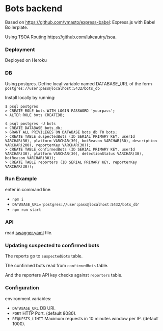 # Bots backend

Based on https://github.com/vmasto/express-babel: Express.js with Babel Boilerplate.

Using TSOA Routing https://github.com/lukeautry/tsoa.

### Deployment

Deployed on Heroku

### DB

Using postgres. Define local variable named DATABASE_URL of the form `postgres://user:pass@localhost:5432/bots_db`

Install locally by running:

```
$ psql postgres
> CREATE ROLE bots WITH LOGIN PASSWORD 'yourpass';
> ALTER ROLE bots CREATEDB;

$ psql postgres -U bots
> CREATE DATABASE bots_db;
> GRANT ALL PRIVILEGES ON DATABASE bots_db TO bots;
> CREATE TABLE suspectedBots (ID SERIAL PRIMARY KEY, userId VARCHAR(30), platform VARCHAR(30), botReason VARCHAR(30), description VARCHAR(200), reporterKey VARCHAR(30));
> CREATE TABLE confirmedBots (ID SERIAL PRIMARY KEY, userId VARCHAR(30), platform VARCHAR(30), detectionStatus VARCHAR(30), botReason VARCHAR(30));
> CREATE TABLE reporters (ID SERIAL PRIMARY KEY, reporterKey VARCHAR(30));

```
### Run Example

enter in command line:
* `npm i`
* `DATABASE_URL='postgres://user:pass@localhost:5432/bots_db'`
* `npm run start`

### API

read [swagger.yaml](./swagger.yaml) file.

### Updating suspected to confirmed bots

The reports go to `suspectedBots` table.

The confirmed bots read from `confirmedBots` table.

And the reporters API key checks against `reporters` table.

### Configuration

environment variables:

* `DATABASE_URL` DB URI. 
* `PORT` HTTP Port. (default 8080).
* `REQUESTS_LIMIT` Maximum requests in 10 minutes window per IP. (default 1000).
